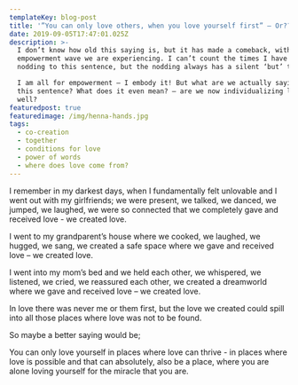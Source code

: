 ```yaml
---
templateKey: blog-post
title: '”You can only love others, when you love yourself first” – Or???'
date: 2019-09-05T17:47:01.025Z
description: >-
  I don’t know how old this saying is, but it has made a comeback, with the
  empowerment wave we are experiencing. I can’t count the times I have been
  nodding to this sentence, but the nodding always has a silent ‘but’ to it.

  I am all for empowerment – I embody it! But what are we actually saying with
  this sentence? What does it even mean? – are we now individualizing love as
  well? 
featuredpost: true
featuredimage: /img/henna-hands.jpg
tags:
  - co-creation
  - together
  - conditions for love
  - power of words
  - where does love come from?
---
```

I remember in my darkest days, when I fundamentally felt unlovable and I went out with my girlfriends; we were present, we talked, we danced, we jumped, we laughed, we were so connected that we completely gave and received love - we created love.

I went to my grandparent’s house where we cooked, we laughed, we hugged, we sang, we created a safe space where we gave and received love – we created love.

I went into my mom’s bed and we held each other, we whispered, we listened, we cried, we reassured each other, we created a dreamworld where we gave and received love – we created love.

In love there was never me or them first, but the love we created could spill into all those places where love was not to be found.

So maybe a better saying would be;

You can only love yourself in places where love can thrive - in places where love is possible and that can absolutely, also be a place, where you are alone loving yourself for the miracle that you are.
